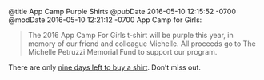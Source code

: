 @title App Camp Purple Shirts
@pubDate 2016-05-10 12:15:52 -0700
@modDate 2016-05-10 12:21:12 -0700
App Camp for Girls:

>The 2016 App Camp For Girls t-shirt will be purple this year, in memory of our friend and colleague Michelle. All proceeds go to The Michelle Petruzzi Memorial Fund to support our program.

There are only <a href="https://cottonbureau.com/products/app-camp-for-girls">nine days left to buy a shirt</a>. Don’t miss out.
